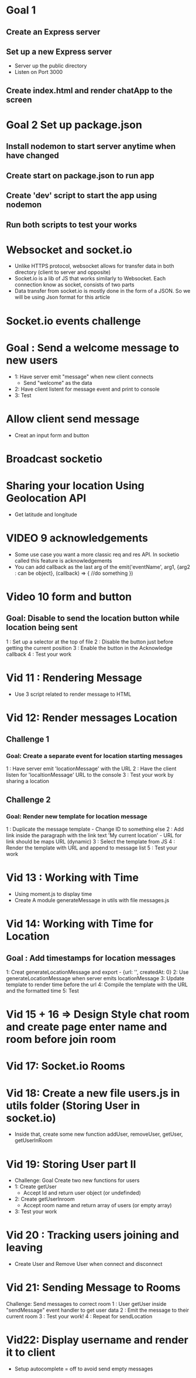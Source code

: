 # Goal 1
## Create an Express server 
## Set up a new Express server
+ Server up the public directory 
+ Listen on Port 3000
## Create index.html and render chatApp to the screen


# Goal 2 Set up package.json
## Install nodemon to start server anytime when have changed
## Create start on package.json to run app
## Create 'dev' script to start the app using nodemon
## Run both scripts to test your works


# Websocket and socket.io 
+ Unlike HTTPS protocol, websocket allows for transfer data in both directory (client to server and opposite)
+ Socket.io is a lib of JS that works similarly to Websocket. Each connection know as socket, consists of two parts
+ Data transfer from socket.io is mostly done in the form of a JSON. So we will be using Json format for this article


# Socket.io events challenge 
# Goal : Send a welcome message to new users
+ 1: Have server emit "message" when new client connects
    - Send "welcome" as the data
+ 2: Have client listent for message event and print to console
+ 3: Test

# Allow client send message
+ Creat an input form and button


# Broadcast socketio
# Sharing your location Using Geolocation API 
+ Get latitude and longitude 


# VIDEO 9 acknowledgements 
+ Some use case you want a more classic req and res API. In socketio called this feature is acknowledgements
+ You can add callback as the last arg of the emit('eventName', arg1, {arg2 : can be object}, (callback) => {
    //do something 
})

# Video 10 form and button 
## Goal: Disable to send the location button while location being sent
1 : Set up a selector at the top of file
2 : Disable the button just before getting the current position
3 : Enable the button in the Acknowledge callback
4 : Test your work

# Vid 11 : Rendering Message 
+ Use 3 script related to render message to HTML

# Vid 12: Render messages Location
## Challenge 1
### Goal: Create a separate event for location starting messages
1 : Have server emit 'locationMessage' with the URL
2 : Have the client listen for 'localtionMessage' URL to the console
3 : Test your work by sharing a location 

## Challenge 2
### Goal: Render new template for location message
1 : Duplicate the message template
    - Change ID to something else
2 : Add link inside the paragraph  with the link text 'My current location'
    - URL for link should be maps URL (dynamic)
3 : Select the template from JS
4 : Render the template with URL and append to message list
5 : Test your work

# Vid 13 : Working with Time 
+ Using moment.js to display time 
+ Create A module generateMessage in utils with file messages.js 

# Vid 14: Working with Time for Location 
## Goal : Add timestamps for location messages
1: Creat generateLocationMessage and export
    - {url: '', createdAt: 0}
2: Use generateLocationMessage when server emits locationMessage
3: Update template to render time before the url 
4: Compile the template with the URL and the formatted time
5: Test


# Vid 15 + 16 => Design Style chat room and create page enter name and room before join room 
# Vid 17: Socket.io Rooms 
# Vid 18: Create a new file users.js in utils folder (Storing User in socket.io) 
+ Inside that, create some new function addUser, removeUser, getUser, getUserInRoom
# Vid 19: Storing User part II
+ Challenge: Goal Create two new functions for users
+ 1: Create getUser
    - Accept Id and return user object (or undefinded)
+ 2: Create getUserInroom
    - Accept room name and return array of users (or empty array)
+ 3: Test your work 

# Vid 20 : Tracking users joining and leaving
+ Create User and Remove User when connect and disconnect 

# Vid 21: Sending Message to Rooms
Challenge: Send messages to correct room
1 : User getUser inside "sendMessage" event handler to get user data
2 : Emit the message to their current room
3 : Test your work!
4 : Repeat for sendLocation 

# Vid22: Display username and render it to client
+ Setup autocomplete = off to avoid send empty messages
